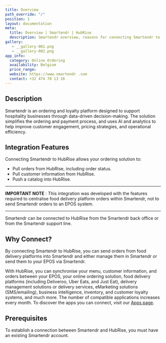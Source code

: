 ```yaml
---
title: Overview
path_override: "/"
position: 1
layout: documentation
meta:
  title: Overview | Smartendr | HubRise
  description: Smartendr overview, reasons for connecting Smartendr to HubRise and summary of integrated features. Synchronise data between your and your other apps.
gallery:
   - __gallery-001.png
   - __gallery-002.png
app_info:
  category: Online Ordering
  availability: Belgium
  price_range:
  website: https://www.smartendr .com
  contact: +32 474 78 13 16
---
```


## Description

Smartendr is an ordering and loyalty platform designed to support hospitality businesses through data-driven decision-making. The solution simplifies the ordering and payment process, and uses AI and analytics to help improve customer engagement, pricing strategies, and operational efficiency.

## Integration Features

Connecting Smartendr to HubRise allows your ordering solution to:

- Pull orders from HubRise, including order status.
- Pull customer information from HubRise.
- Push a catalog into HubRise.

---

**IMPORTANT NOTE** : This integration was developed with the features required to centralise food delivery platform orders within Smartendr, not to send Smartendr orders to an EPOS system.

---

Smartendr can be connected to HubRise from the Smartendr back office or from the Smartendr support line.

## Why Connect?

By connecting Smartendr to HubRise, you can send orders from food delivery platforms into Smartendr and either manage them in Smartendr or send them to your EPOS via Smartendr.

With HubRise, you can synchronise your menu, customer information, and orders between your EPOS, your online ordering solution, food delivery platforms (including Deliveroo, Uber Eats, and Just Eat), delivery management solutions or delivery services, eMarketing solutions (SMS/emailing), business intelligence, inventory, and customer loyalty systems, and much more. The number of compatible applications increases every month. To discover the apps you can connect, visit our [Apps page](/apps).

## Prerequisites

To establish a connection between Smartendr and HubRise, you must have an existing Smartendr account.
